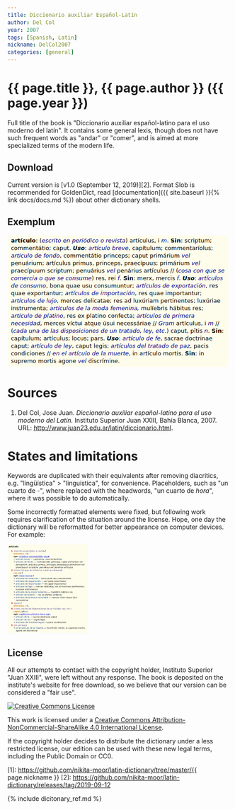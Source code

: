 ```yaml
---
title: Diccionario auxiliar Español-Latín
author: Del Col
year: 2007
tags: [Spanish, Latin]
nickname: DelCol2007
categories: [general]
---
```

# {{ page.title }}, {{ page.author }} ({{ page.year }})

Full title of the book is "Diccionario auxiliar español-latino para el uso moderno del latín". It contains some general lexis, though does not have such frequent words as "andar" or "comer", and is aimed at more specialized terms of the modern life.


## Download

Current version is [v1.0 (September 12, 2019)][2]. Format Slob is recommended for GoldenDict, read [documentation]({{ site.baseurl }}{% link docs/docs.md %}) about other dictionary shells.


## Exemplum

<img src="img/DelCol2007-1.png">


# Sources

1. Del Col, Jose Juan. _Diccionario auxiliar español-latino para el uso moderno del Latín._ Instituto Superior Juan XXIII, Bahía Blanca, 2007. URL: <http://www.juan23.edu.ar/latin/diccionario.html>.


# States and limitations

Keywords are duplicated with their equivalents after removing diacritics, e.g. "lingüística" > "linguistica", for convenience. Placeholders, such as "un cuarto de -", where replaced with the headwords, "un cuarto de _hora_", where it was possible to do automatically.

Some incorrectly formatted elements were fixed, but following work requires clarification of the situation around the license. Hope, one day the dictionary will be reformatted for better appearance on computer devices. For example:

<div class="spotlight-group" data-animation="" data-control="" data-autohide="false">
  <img src="img/DelCol2007-2.png" class="spotlight" height="200">
</div>


## License

All our attempts to contact with the copyright holder, Instituto Superior "Juan XXIII", were left without any response. The book is deposited on the institute's website for free download, so we believe that our version can be considered a "fair use".

<a rel="license" href="http://creativecommons.org/licenses/by-nc-sa/4.0/">
  <img alt="Creative Commons License"
       style="border-width:0" 
       src="https://i.creativecommons.org/l/by-nc-sa/4.0/88x31.png" />
</a>

This work is licensed under a <a rel="license" href="http://creativecommons.org/licenses/by-nc-sa/4.0/">Creative Commons Attribution-NonCommercial-ShareAlike 4.0 International License</a>.

If the copyright holder decides to distribute the dictionary under a less restricted license, our edition can be used with these new legal terms, including the Public Domain or CC0.


[1]: https://github.com/nikita-moor/latin-dictionary/tree/master/{{ page.nickname }}
[2]: https://github.com/nikita-moor/latin-dictionary/releases/tag/2019-09-12

{% include dicitonary_ref.md %}

